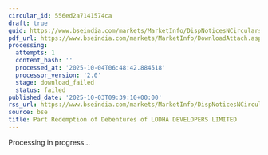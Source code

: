 ```yaml
---
circular_id: 556ed2a7141574ca
draft: true
guid: https://www.bseindia.com/markets/MarketInfo/DispNoticesNCirculars.aspx?Noticeid={C53EF728-30BF-4410-8100-53A16512100F}&noticeno=20251003-18&dt=10/03/2025&icount=18&totcount=73&flag=0
pdf_url: https://www.bseindia.com/markets/MarketInfo/DownloadAttach.aspx?id=20251003-18&attachedId=
processing:
  attempts: 1
  content_hash: ''
  processed_at: '2025-10-04T06:48:42.884518'
  processor_version: '2.0'
  stage: download_failed
  status: failed
published_date: '2025-10-03T09:39:10+00:00'
rss_url: https://www.bseindia.com/markets/MarketInfo/DispNoticesNCirculars.aspx?Noticeid={C53EF728-30BF-4410-8100-53A16512100F}&noticeno=20251003-18&dt=10/03/2025&icount=18&totcount=73&flag=0
source: bse
title: Part Redemption of Debentures of LODHA DEVELOPERS LIMITED
---
```


Processing in progress...